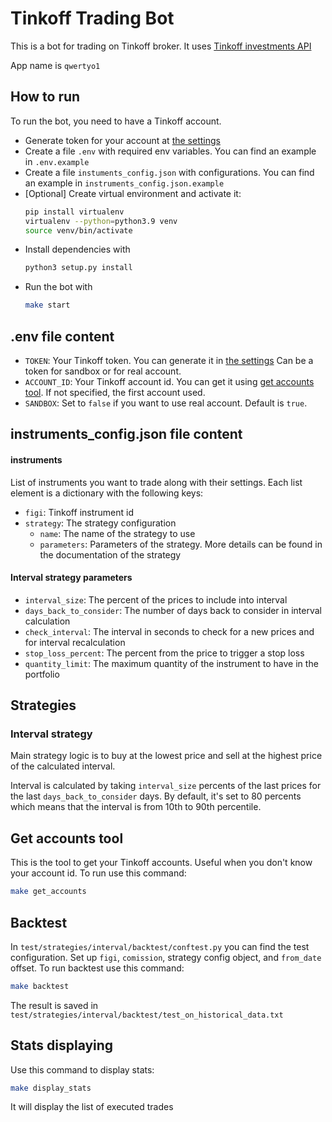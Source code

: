 # Tinkoff Trading Bot

This is a bot for trading on Tinkoff broker.
It uses [Tinkoff investments API](https://github.com/Tinkoff/investAPI)

App name is `qwertyo1`

## How to run
To run the bot, you need to have a Tinkoff account.
- Generate token for your account at [the settings](https://www.tinkoff.ru/invest/settings/)
- Create a file `.env` with required env variables. You can find an example in `.env.example`
- Create a file `instuments_config.json` with configurations. You can find an example in `instruments_config.json.example`
- [Optional] Create virtual environment and activate it:
  ```bash
  pip install virtualenv
  virtualenv --python=python3.9 venv
  source venv/bin/activate
  ```
- Install dependencies with
  ```bash
  python3 setup.py install
  ```
- Run the bot with 
  ```bash 
  make start
  ```

## .env file content
- `TOKEN`: Your Tinkoff token. You can generate it in [the settings](https://www.tinkoff.ru/invest/settings/)
Can be a token for sandbox or for real account.
- `ACCOUNT_ID`: Your Tinkoff account id. You can get it using [get accounts tool](#get-accounts-tool). If not specified, the first account  used.
- `SANDBOX`: Set to `false` if you want to use real account. Default is `true`.

## instruments_config.json file content
#### instruments
List of instruments you want to trade along with their settings.
Each list element is a dictionary with the following keys:
- `figi`: Tinkoff instrument id
- `strategy`: The strategy configuration
  - `name`: The name of the strategy to use
  - `parameters`: Parameters of the strategy. More details can be found in the documentation of the strategy

#### Interval strategy parameters
- `interval_size`: The percent of the prices to include into interval
- `days_back_to_consider`: The number of days back to consider in interval calculation
- `check_interval`: The interval in seconds to check for a new prices and for interval recalculation
- `stop_loss_percent`: The percent from the price to trigger a stop loss
- `quantity_limit`: The maximum quantity of the instrument to have in the portfolio

## Strategies
### Interval strategy
Main strategy logic is to buy at the lowest price and sell at the highest price of the
calculated interval.

Interval is calculated by taking `interval_size` percents of the last prices
for the last `days_back_to_consider` days. By default, it's set to 80 percents which means
that the interval is from 10th to 90th percentile.

## Get accounts tool
This is the tool to get your Tinkoff accounts. Useful when you don't know your account id.
To run use this command:
```bash
make get_accounts
```

## Backtest
In `test/strategies/interval/backtest/conftest.py` you can find the test configuration.
Set up `figi`, `comission`, strategy config object, and `from_date` offset.
To run backtest use this command:
```bash
make backtest
```
The result is saved in `test/strategies/interval/backtest/test_on_historical_data.txt`

## Stats displaying
Use this command to display stats:
```bash
make display_stats
```
It will display the list of executed trades
